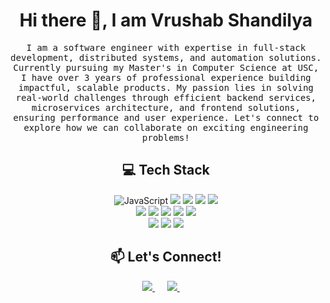 <h1 align="center">Hi there 👋, I am Vrushab Shandilya</h1>

<p align="center">
  <samp>
    I am a software engineer with expertise in full-stack development, distributed systems, and automation solutions. Currently pursuing my Master's in Computer Science at USC, I have over 3 years of professional experience building impactful, scalable products. My passion lies in solving real-world challenges through efficient backend services, microservices architecture, and frontend solutions, ensuring performance and user experience. Let's connect to explore how we can collaborate on exciting engineering problems!
  </samp>
</p>

<h2 align="center">💻 Tech Stack</h2>

<p align="center">
  <img alt="JavaScript" src="https://img.shields.io/badge/javascript-%23F7DF1E.svg?style=for-the-badge&logo=javascript&logoColor=black"/>
  <img src="https://img.shields.io/badge/React-%2320232a.svg?style=for-the-badge&logo=react&logoColor=%2361DAFB"/>
  <img src="https://img.shields.io/badge/Node.js-43853D?style=for-the-badge&logo=node.js&logoColor=white"/>
  <img src="https://img.shields.io/badge/PostgreSQL-316192?style=for-the-badge&logo=postgresql&logoColor=white"/>
  <img src="https://img.shields.io/badge/Java-%23ED8B00.svg?style=for-the-badge&logo=java&logoColor=white"/><br>

  <img src="https://img.shields.io/badge/AWS-%23FF9900.svg?style=for-the-badge&logo=amazon-aws&logoColor=white"/>
  <img src="https://img.shields.io/badge/Docker-2496ED?style=for-the-badge&logo=docker&logoColor=white"/>
  <img src="https://img.shields.io/badge/Terraform-623CE4?style=for-the-badge&logo=terraform&logoColor=white"/>
  <img src="https://img.shields.io/badge/Kafka-231F20?style=for-the-badge&logo=apache-kafka&logoColor=white"/>
  <img src="https://img.shields.io/badge/Angular-DD0031?style=for-the-badge&logo=angular&logoColor=white"/><br>

  <img src="https://img.shields.io/badge/Figma-F24E1E?style=for-the-badge&logo=figma&logoColor=white"/>
  <img src="https://img.shields.io/badge/Cloud%20Foundry-007D9C?style=for-the-badge&logo=cloudfoundry&logoColor=white"/>
  <img src="https://img.shields.io/badge/Python-3670A0?style=for-the-badge&logo=python&logoColor=ffdd54"/>
</p>

<h2 align="center">📫 Let's Connect!</h2>

<p align="center">
  <a href="https://www.linkedin.com/in/vrushabshandilya/">
    <img src="https://img.shields.io/badge/linkedin-%230077B5.svg?&style=for-the-badge&logo=linkedin&logoColor=white" />
  </a>&nbsp;&nbsp;&nbsp;&nbsp;
  <a href="mailto:vrushab.shandilya@gmail.com">
    <img src="https://img.shields.io/badge/gmail-%23D14836.svg?&style=for-the-badge&logo=gmail&logoColor=white" />
  </a>&nbsp;&nbsp;&nbsp;&nbsp;
</p>

